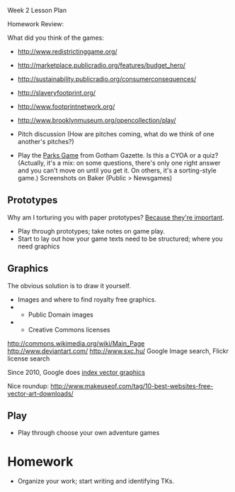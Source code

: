 Week 2 Lesson Plan

Homework Review:

What did you think of the games:
+ <http://www.redistrictinggame.org/>  
+ <http://marketplace.publicradio.org/features/budget_hero/>  
+ <http://sustainability.publicradio.org/consumerconsequences/>  
+ <http://slaveryfootprint.org/>  
+ <http://www.footprintnetwork.org/>  
+ <http://www.brooklynmuseum.org/opencollection/play/>  

+ Pitch discussion (How are pitches coming, what do we think of one another's pitches?)


+ Play the [Parks Game](http://www.gothamgazette.com/parksgame/) from Gotham Gazette. Is this a CYOA or a quiz? (Actually, it's a mix: on some questions, there's only one right answer and you can't move on until you get it. On others, it's a sorting-style game.) Screenshots on Baker (Public > Newsgames) 


## Prototypes
Why am I torturing you with paper prototypes? [Because they're important](http://nerds.texastribune.org/post/62939230080/friends-with-benefits-adapting-mojos-cyoa-app).  
+ Play through prototypes; take notes on game play.  
+ Start to lay out how your game texts need to be structured; where you need graphics  

## Graphics
The obvious solution is to draw it yourself. 

+ Images and where to find royalty free graphics. 
+ + Public Domain images  
+ + Creative Commons licenses  

<http://commons.wikimedia.org/wiki/Main_Page>  
<http://www.deviantart.com/> 
<http://www.sxc.hu/>
Google Image search, Flickr license search

Since 2010, Google does [index vector graphics](http://lifehacker.com/5627391/google-now-indexes-scalable-vector-graphics)

Nice roundup: 
http://www.makeuseof.com/tag/10-best-websites-free-vector-art-downloads/


## Play
+ Play through choose your own adventure games


# Homework
+ Organize your work; start writing and identifying TKs. 
